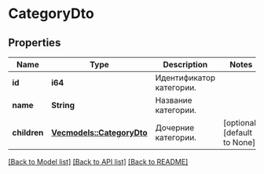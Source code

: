 # CategoryDto

## Properties
Name | Type | Description | Notes
------------ | ------------- | ------------- | -------------
**id** | **i64** | Идентификатор категории. | 
**name** | **String** | Название категории. | 
**children** | [**Vec<models::CategoryDto>**](CategoryDTO.md) | Дочерние категории. | [optional] [default to None]

[[Back to Model list]](../README.md#documentation-for-models) [[Back to API list]](../README.md#documentation-for-api-endpoints) [[Back to README]](../README.md)


